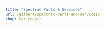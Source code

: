 ```yaml
---
title: "Spectrac Parts & Services"
url: /gilbert/spectrac-parts-and-services/
shop: car repair
---
```

